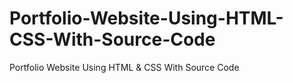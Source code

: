 # Portfolio-Website-Using-HTML-CSS-With-Source-Code
Portfolio Website Using HTML &amp; CSS With Source Code

